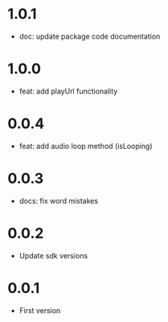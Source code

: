 # 1.0.1

- doc: update package code documentation

# 1.0.0

- feat: add playUrl functionality

# 0.0.4

- feat: add audio loop method (isLooping)

# 0.0.3

- docs: fix word mistakes

# 0.0.2

- Update sdk versions

# 0.0.1

- First version